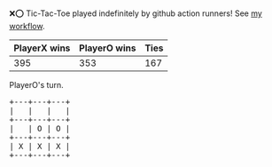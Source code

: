 :x::o: Tic-Tac-Toe played indefinitely by github action runners! See [my workflow](.github/workflows/play.yaml).

|PlayerX wins|PlayerO wins|Ties|
|-|-|-|
|395|353|167|

PlayerO's turn.

<pre>
+---+---+---+
|   |   |   |
+---+---+---+
|   | O | O |
+---+---+---+
| X | X | X |
+---+---+---+
</pre>